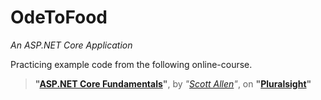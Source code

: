 # OdeToFood
*An ASP.NET Core Application*

Practicing example code from the following online-course.

> **"[ASP.NET Core Fundamentals](https://www.pluralsight.com/courses/aspdotnet-core-fundamentals)"**,
by *"[Scott Allen](https://www.pluralsight.com/authors/scott-allen)"*,
on **"[Pluralsight](https://www.pluralsight.com)"**
